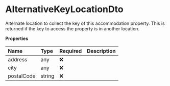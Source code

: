# AlternativeKeyLocationDto

Alternate location to collect the key of this accommodation property. This is returned if the key to access the property is in another location.

**Properties**

| Name       | Type   | Required | Description |
| :--------- | :----- | :------- | :---------- |
| address    | any    | ❌       |             |
| city       | any    | ❌       |             |
| postalCode | string | ❌       |             |
